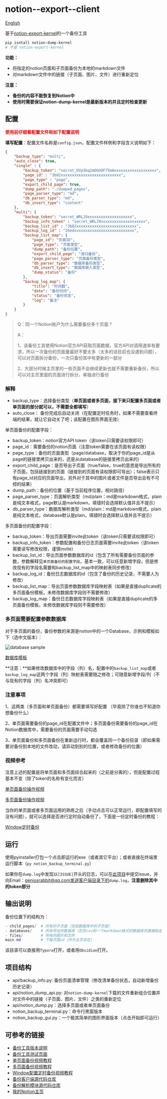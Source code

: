 # notion--export--client

[English](https://github.com/delta1037/notion-dump-local/blob/main/README_en.md)

基于[notion-export-kernel](https://github.com/delta1037/notion-dump-kernel)的一个备份工具

```bash
pip isntall notion-dump-kernel
# 不是 notion-export-kernel
```



**功能：**

-   将指定的notion页面和子页面备份为本地的markdown文件
-   对markdown文件中的链接（子页面、图片、文件）进行重新定位



**注意：**

-   **备份的内容不能恢复到Notion中**
-   **使用时需要保证notion-dump-kernel是最新版本的并且定时检查更新**

## 配置

<font color=red>**使用前仔细看配置文件和如下配置说明**</font>

**填写配置**：配置文件名称是`config.json`，配置文件样例和字段含义说明如下：

```json
{
    "backup_type": "multi",
    "auto_close": true,
    "single" : {
        "backup_token": "secret_DVp3bq1mDGUOF75mAxxxxxxxxxxxxxxxxxxx",
        "page_id" : "3b82xxxxxxxxxxxxxxxxxxxxxxxxxxx",
        "page_type" : "page",
        "export_child_page": true,
        "dump_path": "./dumped_pages",
        "page_parser_type": "md",
        "db_parser_type": "md",
        "db_insert_type": "content"
    },
    "multi": {
        "backup_token": "secret_WRLJ9xxxxxxxxxxxxxxxxxxxx",
        "backup_info_token" : "secret_WRLJ9xxxxxxxxxxxxxxxxxxxx",
        "backup_list_id" : "3b82xxxxxxxxxxxxxxxxxxxxxxxxxxx",
        "backup_log_id" : "26edxxxxxxxxxxxxxxxxxxxxxxxxxxx",
        "backup_list_map": {
            "page_id": "页面ID",
            "page_type": "页面类型",
            "dump_path": "备份位置",
            "export_child_page": "递归备份",
            "page_parser_type": "页面备份类型",
            "db_parser_type": "数据库备份类型",
            "db_insert_type": "数据库嵌入类型",
            "dump_status": "备份"
        },
        "backup_log_map": {
            "title": "时间戳",
            "date": "备份时间",
            "status": "备份状态",
            "log": "备注"
        }
    }
}
```

>   Q：同一个Notion账户为什么需要备份多个页面？ 
>
>   A： 
>
>   1、该备份工具使用Notion官方API获取页面数据，官方API对调用速率有要求，所以一次备份的页面量最好不要太多（太多的话目前也没遇到问题），可以对页面拆分备份，一次只备份其中有更新的一部分 
>
>   2、大部分时候主页里的一些页面不会继续更新也就不需要重新备份，所以可以对主页里面的页面进行拆分，单独进行备份

### 解释

-   backup_type：选择备份类型（**单页面或者多页面，接下来只配置多页面或者单页面的部分就可以，不需要全都填写**）
-   auto_close： 备份完成后自动关闭（在配置定时任务时，如果不需要查看终端的结果，就让它自动关了吧；该配置在图形界面无效）

单页面备份的配置字段：

-   backup_token：notion官方API token（该token只需要读权限即可）
-   page_id：需要备份的notion页面（注意token需要在该页面有读权限）
-   page_type：备份的页面类型（page/database，取决于你的page_id是从page的链接里拷贝出来的，还是从database的链接里拷贝出来的）
-   export_child_page：是否导出子页面（true/false，true的意思是导出所有的子页面，包括链接到的页面（链接到的页面有读权限即可导出）；false表示只有page_id对应的页面导出，另外对于其中的图片或者文件是否导出会有不可控的结果）
-   dump_path：备份的位置（基于当前程序位置，相对路径）
-   page_parser_type：页面解析类型（md/plain：md是markdown格式，plain是纯文本格式，page默认是markdown，填错时会选择默认值并且不提示）
-   db_parser_type：数据库解析类型（md/plain：md是markdown格式，plain是纯文本格式，database默认是plain，填错时会选择默认值并且不提示）

多页面备份的配置字段：

-   backup_token：导出页面需要invite此token（该token只需要读权限即可）
-   backup_info_token：参数配置和备份日志页面需要invite此token（该token需要读写修改权限，谨慎invite）
-   backup_list_id：导出页面参数数据库的id（包含了所有需要备份页面的参数，参数解释见`单页面备份的配置字段`，基本一致，可以任意新增字段，但是修改现有的字段名需要和backup_list_map中的映射表同步修改）
-   backup_log_id：备份日志数据库的id（包含了备份的历史记录，不需要人为修改）
-   backup_list_map：导出页面参数数据库字段映射表（如果是直接duplicate的多页面备份模板，未修改数据库字段则不需要修改）
-   backup_log_map：备份日志数据库字段映射表（如果是直接duplicate的多页面备份模板，未修改数据库字段则不需要修改）

### 多页面**需要**配置参数数据库

对于多页面的备份，备份参数的来源是notion中的一个Database，示例和模板如下（选中文版本）：

![database sample](H:\GitHubRepo\notion-dump-local\README_zh\database_args.png)

[数据库模板](https://delta1037.notion.site/dump-a0a1fb8c871b4672b5b20437d8a078ec)

**注意：**如果修改数据库中的字段（列）名，配置中的`backup_list_map`或者`backup_log_map`这两个字段（列）映射表需要随之修改；可随意新增字段/列（不与现有的字段（列）名冲突即可）

### 注意事项

1、这两类（多页面和单页面备份）都需要填写好配置 （毕竟除了你谁也不知道你想备份什么）

2、单页面需要备份的page_id在配置文件中；多页面备份需要备份的page_id在Notion数据库中，需要备份的页面需要手动勾选 

3、单页面备份和多页面备份在重新运行时，都会覆盖同一个备份目录（即如果需要对备份到本地的文件改动，请异动到别的位置，或者修改备份的位置）

### 视频参考

注意上述的配置是将单页面和多页面综合起来的（之前是分离的），但是配置过程基本不变（除了token的名称有变化而言）

[单页面备份操作视频](https://www.bilibili.com/video/BV1zr4y1Y7kt/)

[多页面备份操作视频](https://www.bilibili.com/video/BV1sP4y1P7aK/)

当你的单页面或者多页面运用的熟练之后（手动点击可以正常运行，即配置填写的没有问题），就可以选择是否进行定时自动备份了，下面是一份定时备份的教程：

[Window定时备份](https://www.bilibili.com/video/BV19u411C7cQ/)

## 运行

使用pyinstaller打包一个点击即运行的exe（或者其它平台）；或者直接在终端里运行脚本（`py notion_backup_terminal.py`）

如果你在`dump.log`中发现以`[ISSUE]`开头的日志，可以在[此项目](https://github.com/delta1037/notion-export-client)中提交issue，并向Email：geniusrabbit@qq.com发送客户端目录下的`dump.log`，**注意删除其中的token部分**

## 输出说明

备份位置下的结构为：

```powershell
- child_pages/  # 所有的子页面（包括数据库中的子页面）
- databases/    # 所有导出的数据库（包含csv和一个markdown格式的数据库页面辅助定位文件）
- files/        # 所有的图片和文件
main.md         # 下载页面id（作为主页存在）
```

该目录可以直接用`Typora`打开，或者用`Obsidian`打开。

## 项目结构

- api/backup_info.py: 备份页面清单管理（修改清单备份状态，自动新增备份历史记录）
- api/notion_dump_api.py: 对`notion-dump-kernel`下载的文件重新组合位置并对文件中的链接（子页面、图片、文件）之类的重新定位
- api/notion_dump.py：选择多页面或者单页面备份
- notion_backup_terminal.py：命令行黑窗版本
- notion_backup_gui.py：一个极其简单的图形界面版本（点击开始即可运行）



## 可参考的链接

-   [备份工具版本说明](https://www.notion.so/delta1037/Notion-921e6b4ea44046c6935bcb2c69453196)
-   [备份工具测试页面](https://www.notion.so/delta1037/Notion-dump-ed0a3b0f57b34712bc6bafcbdb413d50)
-   [单页面备份视频教程](https://www.bilibili.com/video/BV1zr4y1Y7kt/)
-   [多页面备份视频教程](https://www.bilibili.com/video/BV1sP4y1P7aK/)
-   [Window配置定时备份视频教程](https://www.bilibili.com/video/BV19u411C7cQ/)
-   [备份客户端源代码仓库](https://github.com/delta1037/notion-export-client)
-   [备份解析模块源代码仓库](https://github.com/delta1037/notion-export-kernel)
-   [我的Notion主页](https://delta1037.notion.site/)

